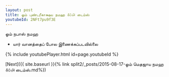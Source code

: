 ```yaml
---
layout: post
title: ஓம் புண்டரீகாக்ஷய நமஹ ௧௦௮ டைம்ஸ்
youtubeId: 2NFt7pu9f3E
---
```

 
 
 ஓம் நபாஸ் நமஹ  
 
 -  யார் வானத்தைப் போல இணைக்கப்படவில்லை 
 
  
 
  
 
 
 
 
 
 


{% include youtubePlayer.html id=page.youtubeId %}
 
[Next]({{ site.baseurl }}{% link  split2/_posts/2015-08-17-ஓம் மெதஜாய நமஹ ௧௦௮ டைம்ஸ்.md%})
 
